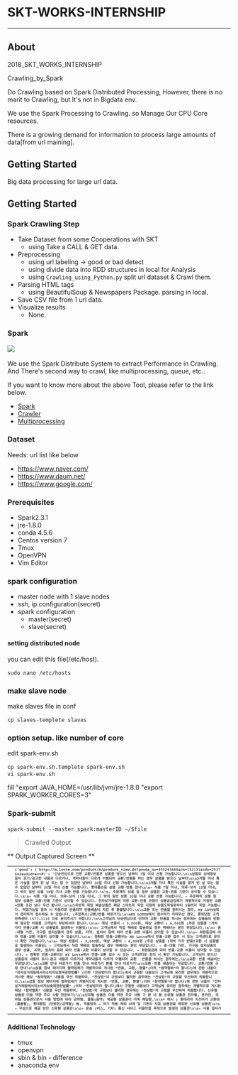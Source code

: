 # SKT-WORKS-INTERNSHIP
___

## About

2018_SKT_WORKS_INTERNSHIP

Crawling_by_Spark

Do Crawling based on Spark Distributed Processing, However, there is no marit to Crawling, but It's not in Bigdata env.

We use the Spark Processing to Crawling. so Manage Our CPU Core resources.

There is a growing demand for information to process large amounts of data[from url maining].

## Getting Started
Big data processing for large url data.

## Getting Started

### Spark Crawling Step
* Take Dataset from some Cooperations with SKT
  * using Take a CALL & GET data.
* Preprocessing
  * using url labeling -> good or bad detect
  * using divide data into RDD structures in local for Analysis
  * using `Crawling_using_Python.py` split url dataset & Crawl them.
* Parsing HTML tags
  * using BeautifulSoup & Newspapers Package. parsing in local.
* Save CSV file from 1 url data.
* Visualize results
  * None.


###  Spark

![](https://spark.apache.org/images/spark-logo-trademark.png)

We use the Spark Distribute System to extract Performance in Crawling.
And There's second way to crawl, like multiprocessing, queue, etc..




If you want to know more about the above Tool, please refer to the link below.

* [Spark](https://spark.apache.org/)
* [Crawler](https://ko.wikipedia.org/wiki/%EC%9B%B9_%ED%81%AC%EB%A1%A4%EB%9F%AC)
* [Multiprocessing](https://ko.wikipedia.org/wiki/%EB%8B%A4%EC%A4%91_%EC%B2%98%EB%A6%AC)


### Dataset

Needs: url list like below
* https://www.naver.com/
* https://www.daum.net/
* https://www.google.com/


### Prerequisites
* Spark2.3.1
* jre-1.8.0
* conda 4.5.6
* Centos version 7
* Tmux
* OpenVPN
* Vim Editor

### spark configuration
* master node with 1 slave nodes
* ssh, ip configuration(secret)
* spark configuration
  * master(secret)
  * slave(secret)





#### setting distributed node


you can edit this file(/etc/host).

```
sudo nano /etc/hosts
```

### make slave node

make slaves file in conf

```
cp slaves-templete slaves
```

### option setup. like number of core

edit spark-env.sh

```
cp spark-env.sh.templete spark-env.sh
vi spark-env.sh
```

fill 
"export JAVA_HOME=/usr/lib/jvm/jre-1.8.0
"export SPARK_WORKER_CORES=3"


### Spark-submit

```
spark-submit --master spark:masterID ~/$file
```


> Crawled Output

 ** Output Captured Screen **

<table>
  <tr>
    <td>
     <img src="crawling/output/crawled_out.png"/>
    </td>
  </tr>
</table>


#### Additional Technology
* tmux
* openvpn
* sbin & bin - difference
* anaconda env
